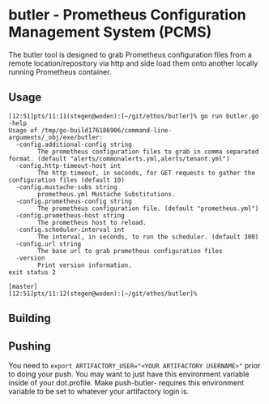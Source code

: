 # butler - Prometheus Configuration Management System (PCMS)

The butler tool is designed to grab Prometheus configuration files from a remote location/repository via http and side load them onto another locally running Prometheus container.

## Usage
```
[12:51]pts/11:11(stegen@woden):[~/git/ethos/butler]% go run butler.go -help
Usage of /tmp/go-build176186906/command-line-arguments/_obj/exe/butler:
  -config.additional-config string
    	The prometheus configuration files to grab in comma separated format. (default "alerts/commonalerts.yml,alerts/tenant.yml")
  -config.http-timeout-host int
    	The http timeout, in seconds, for GET requests to gather the configuration files (default 10)
  -config.mustache-subs string
    	prometheus.yml Mustache Substitutions.
  -config.prometheus-config string
    	The prometheus configuration file. (default "prometheus.yml")
  -config.prometheus-host string
    	The prometheus host to reload.
  -config.scheduler-interval int
    	The interval, in seconds, to run the scheduler. (default 300)
  -config.url string
    	The base url to grab prometheus configuration files
  -version
    	Print version information.
exit status 2

[master]
[12:51]pts/11:12(stegen@woden):[~/git/ethos/butler]% 
```

## Building
## Pushing
You need to `export ARTIFACTORY_USER="<YOUR ARTIFACTORY USERNAME>"` prior to doing your push. You may want to just have this environment variable inside of your dot.profile.  Make push-butler-<whatever> requires this environment variable to be set to whatever your artifactory login is.
